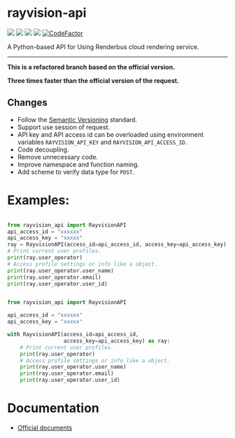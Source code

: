 rayvision-api
=============
[![](https://img.shields.io/badge/docs--English-latest-green)](https://renderbus.readthedocs.io/en/latest)
[![](https://img.shields.io/badge/license-Apache%202-blue)](http://www.apache.org/licenses/LICENSE-2.0.txt)
![](https://img.shields.io/badge/python-2.7.10+%20%7C%203.6%20%7C%203.7-blue)
![](https://img.shields.io/badge/platform-windows%20%7C%20macos%20%7C%20linux-lightgrey)
[![CodeFactor](https://www.codefactor.io/repository/github/loonghao/rayvision_api/badge)](https://www.codefactor.io/repository/github/loonghao/rayvision_api)

A Python-based API for Using Renderbus cloud rendering service.

-------------------------------------------------------------------------------
**This is a refactored branch based on the official version.**

**Three times faster than the official version of the request.**

Changes
--------
- Follow the [Semantic Versioning](https://semver.org/) standard.
- Support use session of request.
- API key and API access id can be overloaded using environment variables `RAYVISION_API_KEY` and `RAYVISION_API_ACCESS_ID`.
- Code decoupling.
- Remove unnecessary code.
- Improve namespace and function naming.
- Add scheme to verify data type for `POST`.

# Examples:

```python

from rayvision_api import RayvisionAPI
api_access_id = "xxxxxx"
api_access_key = "xxxxx"
ray = RayvisionAPI(access_id=api_access_id, access_key=api_access_key)
# Print current user profiles.
print(ray.user_operator)
# Access profile settings or info like a object.
print(ray.user_operator.user_name)
print(ray.user_operator.email)
print(ray.user_operator.user_id)

```

```python

from rayvision_api import RayvisionAPI

api_access_id = "xxxxxx"
api_access_key = "xxxxx"

with RayvisionAPI(access_id=api_access_id, 
                  access_key=api_access_key) as ray:
    # Print current user profiles.
    print(ray.user_operator)
    # Access profile settings or info like a object.
    print(ray.user_operator.user_name)
    print(ray.user_operator.email)
    print(ray.user_operator.user_id)

```

# Documentation

- [Official documents]( https://renderbus.readthedocs.io/en/latest/index.html)
